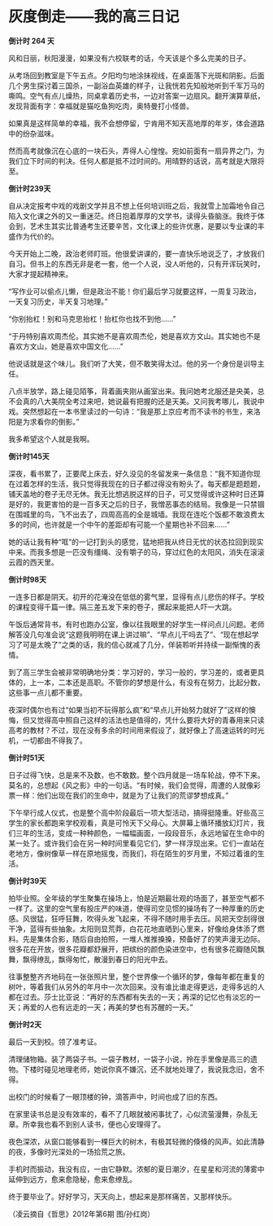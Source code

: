 # 灰度倒走——我的高三日记

**倒计时 264 天**

风和日丽，秋阳漫漫，如果没有六校联考的话，今天该是个多么完美的日子。 

从考场回到教室是下午五点。夕阳均匀地涂抹视线，在桌面落下光斑和阴影。后面几个男生探讨着三国杀，一副浴血英雄的样子，让我恍若先知般地听到千军万马的嘶鸣。空气有点儿燥热，同桌拿着历史书，一边对答案一边扇风。翻开演算草纸，发现背面有字：幸福就是猫吃鱼狗吃肉，奥特曼打小怪兽。 

如果真是这样简单的幸福，我不会想停留，宁肯用不知天高地厚的年岁，体会道路中的纷杂滋味。 

然而高考就像沉在心底的一块石头，弄得人心惶惶。宛如前面有一扇异界之门，为我们立下时间的判决。任何人都是抵不过时间的。用晴野的话说，高考就是大限将至。 

**倒计时239天**

自从决定报考中戏的戏剧文学并且不想上任何培训班之后，我就雪上加霜地令自己陷入文化课之外的又一重迷茫。终日抱着厚厚的文学书，读得头昏脑涨。我终于体会到，艺术生其实比普通考生还要辛苦，文化课上的些许优惠，是要以专业课的丰盛作为代价的。 

今天开始上二晚，政治老师盯班。他很爱讲课的，要一直快乐地说乏了，才放我们自习。但书上的东西无非是老一套，他一个人说，没人听他的，只有开诨玩笑时，大家才提起精神来。 

“写作业可以偷点儿懒，但是政治不能！你们最后学习就要这样，一周复习政治，一天复习历史，半天复习地理。” 

“你别抬杠！别和马克思抬杠！抬杠你也找不到他……” 

“于丹特别喜欢周杰伦。其实她不是喜欢周杰伦，她是喜欢方文山。其实她也不是喜欢方文山，她是喜欢中国文化……” 

他说话就是这个味儿。我们听了大笑，但不敢笑得太过。他的另一个身份是训导主任。 

八点半放学，路上碰见陌筝，背着画夹刚从画室出来。我问她考北服还是央美，总不会真的八大美院全考过来吧，她说最有把握的还是天美。又问我考哪儿，我说中戏。突然想起在一本书里读过的一句诗：“我是那上京应考而不读书的书生，来洛阳是为求看你的倒影。” 

我多希望这个人就是我啊。 

**倒计时145天**

深夜，看书累了，正要爬上床去，好久没见的冬留发来一条信息：“我不知道你现在过着怎样的生活，我只觉得我现在的日子都过得没有盼头了。每天都是题题题，铺天盖地的卷子无尽无休。我无比想逃脱这样的日子，可又觉得或许这种时日还算是好的，我更害怕的是一百多天之后的日子，我憎恶事态的结局。我像是一只禁锢在围城里的鸟，飞不出去了，四周高高的全是城墙。我现在连吃个饭都不敢浪费太多的时间，也许就是一个中午的差距却有可能一个星期也补不回来……” 

她的话让我有种“哐”的一记打到头的感觉，猛地把我从终日无忧的状态拉回到现实中来。而我多想是一匹没有缰绳、没有嚼子的马，穿过红色的太阳风，消失在滚滚云霞的西天里。 

**倒计时98天**

一连多日都是阴天。初开的花淹没在低低的雾气里，显得有点儿悲伤的样子。学校的课程变得千篇一律。隔三差五发下来的卷子，摞起来能把人吓一大跳。 

午饭后通常背书，有时也跑办公室，像以往我眼里的好学生一样问点儿问题。老师解答没几句准会说“这题我明明在课上讲过嘛”、“早点儿干吗去了”、“现在想起学习了可是太晚了”之类的话，我的信心就减了几分，佯装聆听并持续一副惭愧的表情。 

到了高三学生会被非常明确地分类：学习好的，学习一般的，学习差的，或者更具体的，上一本，二本还是高职。不管你的梦想是什么，有没有在努力，比起分数，这些事一点儿都不重要。 

夜深时偶尔也有过“如果当初不玩得那么疯”和“早点儿开始努力就好了”这样的懊悔，但又觉得高中照自己这样的活法也是值得的，凭什么要将大好的青春用来只读高考的教材？不过，现在没有多余的时间用来假设了，就好像上了高速运转的时光机，一切都由不得我了。 

**倒计时51天**

日子过得飞快，总是来不及数，也不敢数。整个四月就是一场车轮战，停不下来。莫名的，总想起《风之影》中的一句话。“有时候，我们会觉得，周遭的人就像彩票一样：他们出现在我们的生命中，就是为了让我们的荒谬梦想成真。” 

下午举行成人仪式，也是整个高中阶段最后一项大型活动，搞得挺隆重。好些高三学生的家长都跑来学校观看，真是可怜天下父母心。大屏幕上循环播放幻灯片，我们三年的生活，变成一种种颜色，一幅幅画面，一段段音乐，永远地留在生命中的某一处了。或许我们会在另一种时间里看见它们，梦一样浮现出来。它们一直站在老地方，像树像草一样在原地摇曳，而我们，将在陌生的岁月里，不知过着谁的生活。 

**倒计时39天**

拍毕业照。全年级的学生聚集在操场上，怕是近期最壮观的场面了，甚至空气都不一样了。这里的空气里有股庄严的味道，使得司空见惯的操场有了一种厚重的历史感。风很猛，狂呼狂舞，吹得头发飞起来，不得不随时用手去压。风把天空刮得很干净，蓝得有些抽象。太阳则显荒莽，白花花地直晒到心里来，好像给身体添了燃料。先是集体合影，随后自由拍照，一堆人推推搡搡，预备好了的笑声漫无边际。很多花在开放，很多花瓣都舒展开，把缤纷的颜色染进空中，也有很多花瓣随风飘舞，飘得缭乱，飘得匆忙，散漫到春日的阳光中去。 

往事整整齐齐地码在一张张照片里，整个世界像一个循环的梦，像每年都在重复的树叶，等着我们从另外的年月中一次次回来。没有谁比谁走得更远，走得多远的人都在过去。莎士比亚说：“再好的东西都有失去的一天；再深的记忆也有淡忘的一天；再爱的人也有远走的一天；再美的梦也有苏醒的一天。” 

**倒计时2天**

最后一天到校。领了准考证。 

清理储物箱。装了两袋子书。一袋子教材，一袋子小说，拎在手里像是高三的遗物。下楼时碰见地理老师，她说你真不嫌沉，还不就地处理了，我说我念旧，舍不得。 

出校门的时候看了一眼顶楼的钟，滴答声中，时间也成了旧的东西。 

在家里读书总是没有效率的，看不了几眼就被闲事扰了，心似流萤漫舞，杂乱无章。所幸我也看不到别人读书，便也心安理得了。 

夜色深浓，从窗口能够看到一棵巨大的树木，有极其轻微的倏倏的风声。如此清静的夜，多像时光深处的一场拾荒之旅。 

手机时而振动，我没有应，一由它静默。浓郁的夏日潮汐，在星星和河流的薄雾中延伸到远方，愈来愈隐秘，愈来愈缭乱。 

终于要毕业了。好好学习，天天向上，想起来是那样痛苦，又那样快乐。 

（凌云摘自《哲思》2012年第6期 图/孙红岗）